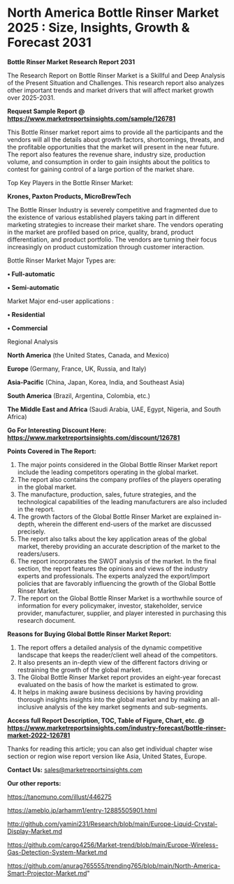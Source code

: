 # North America Bottle Rinser Market 2025 : Size, Insights, Growth & Forecast 2031

<strong>Bottle Rinser Market Research Report 2031</strong>

The Research Report on Bottle Rinser Market is a Skillful and Deep Analysis of the Present Situation and Challenges. This research report also analyzes other important trends and market drivers that will affect market growth over 2025-2031.

<strong>Request Sample Report @ <a href=https://www.marketreportsinsights.com/sample/126781>https://www.marketreportsinsights.com/sample/126781</a></strong>

This Bottle Rinser market report aims to provide all the participants and the vendors will all the details about growth factors, shortcomings, threats, and the profitable opportunities that the market will present in the near future. The report also features the revenue share, industry size, production volume, and consumption in order to gain insights about the politics to contest for gaining control of a large portion of the market share.

Top Key Players in the Bottle Rinser Market:

<strong>Krones, Paxton Products, MicroBrewTech</strong>

The Bottle Rinser Industry is severely competitive and fragmented due to the existence of various established players taking part in different marketing strategies to increase their market share. The vendors operating in the market are profiled based on price, quality, brand, product differentiation, and product portfolio. The vendors are turning their focus increasingly on product customization through customer interaction.

Bottle Rinser Market Major Types are:

<strong>• Full-automatic

• Semi-automatic</strong>

Market Major end-user applications :

<strong>• Residential

• Commercial</strong>

Regional Analysis

</u><strong><b>North America</b></strong> (the United States, Canada, and Mexico)

<strong><b>Europe </b></strong>(Germany, France, UK, Russia, and Italy)

<strong><b>Asia-Pacific</b></strong> (China, Japan, Korea, India, and Southeast Asia)

<strong><b>South America</b></strong> (Brazil, Argentina, Colombia, etc.)

<strong><b>The Middle East and Africa</b></strong> (Saudi Arabia, UAE, Egypt, Nigeria, and South Africa)

<strong>Go For Interesting Discount Here: <a href=https://www.marketreportsinsights.com/discount/126781>https://www.marketreportsinsights.com/discount/126781</a></strong>

<strong>Points Covered in The Report:</strong>
<ol>
  <li>The major points considered in the Global Bottle Rinser Market report include the leading competitors operating in the global market.</li>
  <li>The report also contains the company profiles of the players operating in the global market.</li>
  <li>The manufacture, production, sales, future strategies, and the technological capabilities of the leading manufacturers are also included in the report.</li>
  <li>The growth factors of the Global Bottle Rinser Market are explained in-depth, wherein the different end-users of the market are discussed precisely.</li>
  <li>The report also talks about the key application areas of the global market, thereby providing an accurate description of the market to the readers/users.</li>
  <li>The report incorporates the SWOT analysis of the market. In the final section, the report features the opinions and views of the industry experts and professionals. The experts analyzed the export/import policies that are favorably influencing the growth of the Global Bottle Rinser Market.</li>
  <li>The report on the Global Bottle Rinser Market is a worthwhile source of information for every policymaker, investor, stakeholder, service provider, manufacturer, supplier, and player interested in purchasing this research document.</li>
</ol>
<strong>Reasons for Buying Global Bottle Rinser Market Report:</strong>

<ol>
  <li>The report offers a detailed analysis of the dynamic competitive landscape that keeps the reader/client well ahead of the competitors.</li>
  <li>It also presents an in-depth view of the different factors driving or restraining the growth of the global market.</li>
  <li>The Global Bottle Rinser Market report provides an eight-year forecast evaluated on the basis of how the market is estimated to grow.</li>
  <li>It helps in making aware business decisions by having providing thorough insights insights into the global market and by making an all-inclusive analysis of the key market segments and sub-segments.</li>
</ol>
<strong>Access full Report Description, TOC, Table of Figure, Chart, etc. @ <a href=https://www.marketreportsinsights.com/industry-forecast/bottle-rinser-market-2022-126781>https://www.marketreportsinsights.com/industry-forecast/bottle-rinser-market-2022-126781</a></strong>


Thanks for reading this article; you can also get individual chapter wise section or region wise report version like Asia, United States, Europe.

<strong>Contact Us:</strong>
sales@marketreportsinsights.com

<strong>Our other reports:</strong>

<a href=https://tanomuno.com/illust/446275>https://tanomuno.com/illust/446275</a>

<a href=https://ameblo.jp/arhamm1/entry-12885505901.html>https://ameblo.jp/arhamm1/entry-12885505901.html</a>

<a href=http://github.com/yamini231/Research/blob/main/Europe-Liquid-Crystal-Display-Market.md>http://github.com/yamini231/Research/blob/main/Europe-Liquid-Crystal-Display-Market.md</a>

<a href=https://github.com/cargo4256/Market-trend/blob/main/Europe-Wireless-Gas-Detection-System-Market.md>https://github.com/cargo4256/Market-trend/blob/main/Europe-Wireless-Gas-Detection-System-Market.md</a>

<a href=https://github.com/anurag765555/trending765/blob/main/North-America-Smart-Projector-Market.md>https://github.com/anurag765555/trending765/blob/main/North-America-Smart-Projector-Market.md</a>"
